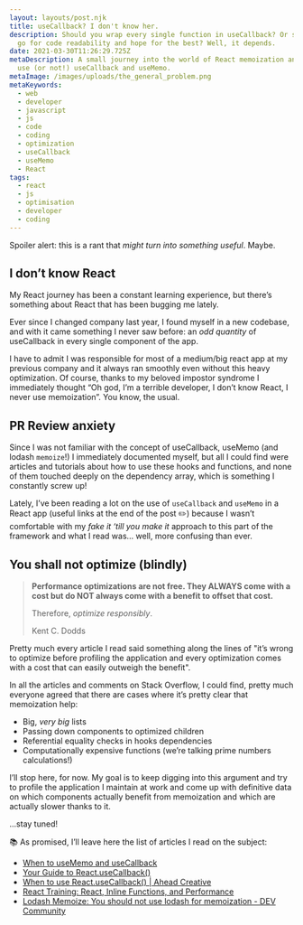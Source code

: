 ```yaml
---
layout: layouts/post.njk
title: useCallback? I don't know her.
description: Should you wrap every single function in useCallback? Or should you
  go for code readability and hope for the best? Well, it depends.
date: 2021-03-30T11:26:29.725Z
metaDescription: A small journey into the world of React memoization and when to
  use (or not!) useCallback and useMemo.
metaImage: /images/uploads/the_general_problem.png
metaKeywords:
  - web
  - developer
  - javascript
  - js
  - code
  - coding
  - optimization
  - useCallback
  - useMemo
  - React
tags:
  - react
  - js
  - optimisation
  - developer
  - coding
---
```

Spoiler alert: this is a rant that *might turn into something useful*. Maybe.

## I don’t know React

My React journey has been a constant learning experience, but there’s something about React that has been bugging me lately.

Ever since I changed company last year, I found myself in a new codebase, and with it came something I never saw before: an *odd quantity* of useCallback in every single component of the app.

I have to admit I was responsible for most of a medium/big react app at my previous company and it always ran smoothly even without this heavy optimization.
Of course, thanks to my beloved impostor syndrome I immediately thought “Oh god, I’m a terrible developer, I don’t know React, I never use memoization”. You know, the usual.

## PR Review anxiety

Since I was not familiar with the concept of useCallback, useMemo (and lodash `memoize`!) I immediately documented myself, but all I could find were articles and tutorials about how to use these hooks and functions, and none of them touched deeply on the dependency array, which is something I constantly screw up!

Lately, I’ve been reading a lot on the use of `useCallback` and `useMemo` in a React app (useful links at the end of the post ✏️) because I wasn’t comfortable with my *fake it ‘till you make it* approach to this part of the framework and what I read was… well, more confusing than ever.

## You shall not optimize (blindly)

<blockquote cite="https://kentcdodds.com/blog/usememo-and-usecallback">

**Performance optimizations are not free. They ALWAYS come with a cost but do NOT always come with a benefit to offset that cost.**

Therefore, *optimize responsibly*.

<span class="author">Kent C. Dodds</span>

</blockquote>

Pretty much every article I read said something along the lines of "it’s wrong to optimize before profiling the application and every optimization comes with a cost that can easily outweigh the benefit".

In all the articles and comments on Stack Overflow, I could find, pretty much everyone agreed that there are cases where it’s pretty clear that memoization help:

* Big, *very big* lists
* Passing down components to optimized children
* Referential equality checks in hooks dependencies
* Computationally expensive functions (we’re talking prime numbers calculations!)

I’ll stop here, for now.
My goal is to keep digging into this argument and try to profile the application I maintain at work and come up with definitive data on which components actually benefit from memoization and which are actually slower thanks to it.

…stay tuned!

📚 As promised, I’ll leave here the list of articles I read on the subject:

<div class="resources">
<ul>
<li><a href="https://kentcdodds.com/blog/usememo-and-usecallback" rel="noreferrer" target="_blank" aria-label="When to useMemo and useCallback">When to useMemo and useCallback</a>
<li><a href="https://dmitripavlutin.com/dont-overuse-react-usecallback/" rel="noreferrer" target="_blank" aria-label="Your Guide to React.useCallback()">Your Guide to React.useCallback()</a></li>
<li><a href="https://aheadcreative.co.uk/articles/when-to-use-react-usecallback/#:~:text=You%20should%20avoid%20seeing%20useCallback,a%20detrimental%20impact%20on%20performance." rel="noreferrer" target="_blank" aria-label="When to use React.useCallback() | Ahead Creative">When to use React.useCallback() | Ahead Creative</a></li>
<li><a href="https://reacttraining.com/blog/react-inline-functions-and-performance/" rel="noreferrer" target="_blank" aria-label="React Training: React, Inline Functions, and Performance">React Training: React, Inline Functions, and Performance</a></li>
<li><a href="https://dev.to/nioufe/you-should-not-use-lodash-for-memoization-3441" rel="noreferrer" target="_blank" aria-label="Lodash Memoize: You should not use lodash for memoization - DEV Community">Lodash Memoize: You should not use lodash for memoization - DEV Community</a></li>
</ul>
</div>